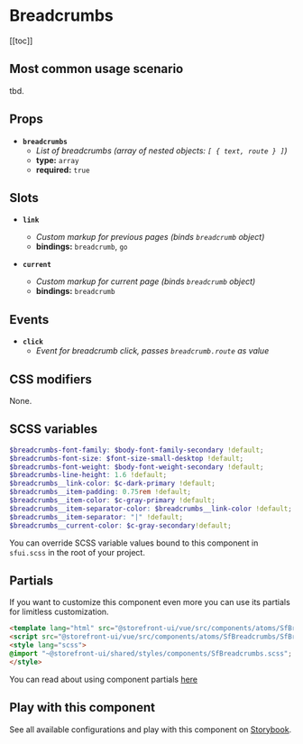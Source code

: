# Breadcrumbs

<!-- No Component description -->


[[toc]]


## Most common usage scenario

tbd.


## Props

- **`breadcrumbs`**
  - _List of breadcrumbs (array of nested objects: `[ { text, route } ]`)_
  - **type:** `array`
  - **required:** `true`


## Slots

- **`link`**
  - _Custom markup for previous pages (binds `breadcrumb` object)_
  - **bindings:** `breadcrumb`, `go`

- **`current`**
  - _Custom markup for current page (binds `breadcrumb` object)_
  - **bindings:** `breadcrumb`


## Events

- **`click`**
  - _Event for breadcrumb click, passes `breadcrumb.route` as value_


## CSS modifiers

None.


## SCSS variables

```scss
$breadcrumbs-font-family: $body-font-family-secondary !default;
$breadcrumbs-font-size: $font-size-small-desktop !default;
$breadcrumbs-font-weight: $body-font-weight-secondary !default;
$breadcrumbs-line-height: 1.6 !default;
$breadcrumbs__link-color: $c-dark-primary !default;
$breadcrumbs__item-padding: 0.75rem !default;
$breadcrumbs__item-color: $c-gray-primary !default;
$breadcrumbs__item-separator-color: $breadcrumbs__link-color !default;
$breadcrumbs__item-separator: "|" !default;
$breadcrumbs__current-color: $c-gray-secondary!default;
```

You can override SCSS variable values bound to this component in `sfui.scss` in the root of your project.


## Partials

If you want to customize this component even more you can use its partials for limitless customization.

```html
<template lang="html" src="@storefront-ui/vue/src/components/atoms/SfBreadcrumbs/SfBreadcrumbs.html"></template>
<script src="@storefront-ui/vue/src/components/atoms/SfBreadcrumbs/SfBreadcrumbs.js"></script>
<style lang="scss">
@import "~@storefront-ui/shared/styles/components/SfBreadcrumbs.scss";
</style>
```

You can read about using component partials [here](docs.storefrontui.io/customization)


## Play with this component

See all available configurations and play with this component on <a href="https://storybook.storefrontui.io/?path=/story/">Storybook</a>.
